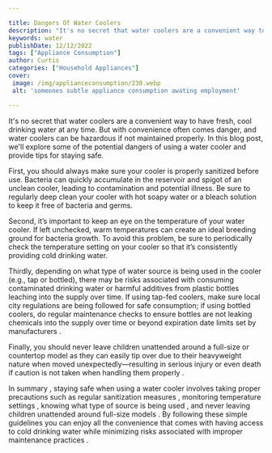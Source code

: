 ```yaml
---

title: Dangers Of Water Coolers
description: "It's no secret that water coolers are a convenient way to have fresh, cool drinking water at any time. But with convenience often ...you wont regret reading on"
keywords: water
publishDate: 12/12/2022
tags: ["Appliance Consumption"]
author: Curtis
categories: ["Household Appliances"]
cover: 
 image: /img/applianceconsumption/238.webp
 alt: 'someones subtle appliance consumption awating employment'

---
```


It's no secret that water coolers are a convenient way to have fresh, cool drinking water at any time. But with convenience often comes danger, and water coolers can be hazardous if not maintained properly. In this blog post, we'll explore some of the potential dangers of using a water cooler and provide tips for staying safe.

First, you should always make sure your cooler is properly sanitized before use. Bacteria can quickly accumulate in the reservoir and spigot of an unclean cooler, leading to contamination and potential illness. Be sure to regularly deep clean your cooler with hot soapy water or a bleach solution to keep it free of bacteria and germs.

Second, it’s important to keep an eye on the temperature of your water cooler. If left unchecked, warm temperatures can create an ideal breeding ground for bacteria growth. To avoid this problem, be sure to periodically check the temperature setting on your cooler so that it’s consistently providing cold drinking water. 

Thirdly, depending on what type of water source is being used in the cooler (e.g., tap or bottled), there may be risks associated with consuming contaminated drinking water or harmful additives from plastic bottles leaching into the supply over time. If using tap-fed coolers, make sure local city regulations are being followed for safe consumption; if using bottled coolers, do regular maintenance checks to ensure bottles are not leaking chemicals into the supply over time or beyond expiration date limits set by manufacturers . 

Finally, you should never leave children unattended around a full-size or countertop model as they can easily tip over due to their heavyweight nature when moved unexpectedly—resulting in serious injury or even death if caution is not taken when handling them properly . 

In summary , staying safe when using a water cooler involves taking proper precautions such as regular sanitization measures , monitoring temperature settings , knowing what type of source is being used , and never leaving children unattended around full-size models . By following these simple guidelines you can enjoy all the convenience that comes with having access to cold drinking water while minimizing risks associated with improper maintenance practices .
